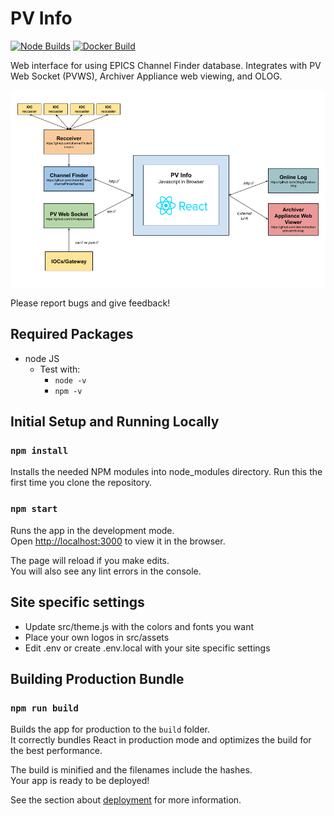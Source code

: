 # PV Info

[![Node Builds](https://github.com/ChannelFinder/pvinfo/workflows/Node.js%20CI/badge.svg)](https://github.com/ChannelFinder/pvinfo/actions/workflows/node.js.yml)
[![Docker Build](https://github.com/ChannelFinder/pvinfo/workflows/Docker%20Image%20CI/badge.svg)](https://github.com/ChannelFinder/pvinfo/actions/workflows/docker-image.yml)

Web interface for using EPICS Channel Finder database. Integrates with PV Web Socket (PVWS), Archiver Appliance web viewing, and OLOG.

![PV Info Arch](docs/arch.png?raw=true "PV Info Arch")

Please report bugs and give feedback!

## Required Packages

- node JS
	- Test with:
		- ```node -v```
		- ```npm -v```

## Initial Setup and Running Locally

### `npm install`

Installs the needed NPM modules into node_modules directory. Run this the first time you clone the repository.

### `npm start`

Runs the app in the development mode.\
Open [http://localhost:3000](http://localhost:3000) to view it in the browser.

The page will reload if you make edits.\
You will also see any lint errors in the console.

## Site specific settings

- Update src/theme.js with the colors and fonts you want
- Place your own logos in src/assets
- Edit .env or create .env.local with your site specific settings


## Building Production Bundle

### ```npm run build```
Builds the app for production to the `build` folder.\
It correctly bundles React in production mode and optimizes the build for the best performance.

The build is minified and the filenames include the hashes.\
Your app is ready to be deployed!

See the section about [deployment](https://facebook.github.io/create-react-app/docs/deployment) for more information.
